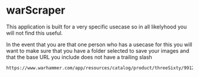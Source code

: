 # warScraper

This application is built for a very specific usecase so in all likelyhood you will not find this useful.

In the event that you are that one person who has a usecase for this you will want to make sure that you have a folder selected to save your images and that the base URL you include does not have a trailing slash

```
https://www.warhammer.com/app/resources/catalog/product/threeSixty/99123005006_THHSALemanRussAssaultTankOTT1360
```



